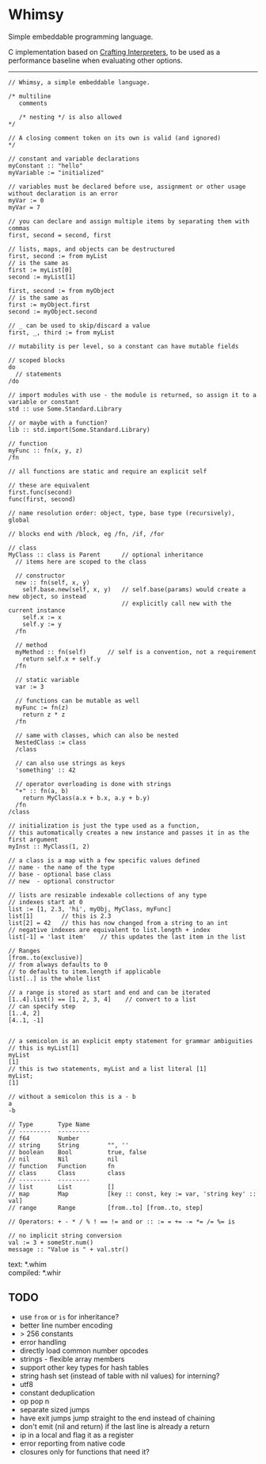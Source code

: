 # Whimsy
Simple embeddable programming language.

C implementation based on [Crafting Interpreters](http://craftinginterpreters.com/), to be used as a performance baseline when evaluating other options.

---

```
// Whimsy, a simple embeddable language.

/* multiline
   comments

   /* nesting */ is also allowed
*/

// A closing comment token on its own is valid (and ignored)
*/

// constant and variable declarations
myConstant :: "hello"
myVariable := "initialized"

// variables must be declared before use, assignment or other usage without declaration is an error
myVar := 0
myVar = 7

// you can declare and assign multiple items by separating them with commas
first, second = second, first

// lists, maps, and objects can be destructured
first, second := from myList
// is the same as
first := myList[0]
second := myList[1]

first, second := from myObject
// is the same as
first := myObject.first
second := myObject.second

// _ can be used to skip/discard a value
first, _, third := from myList

// mutability is per level, so a constant can have mutable fields

// scoped blocks
do
  // statements
/do

// import modules with use - the module is returned, so assign it to a variable or constant
std :: use Some.Standard.Library

// or maybe with a function?
lib :: std.import(Some.Standard.Library)

// function
myFunc :: fn(x, y, z)
/fn

// all functions are static and require an explicit self

// these are equivalent
first.func(second)
func(first, second)

// name resolution order: object, type, base type (recursively), global

// blocks end with /block, eg /fn, /if, /for

// class
MyClass :: class is Parent      // optional inheritance
  // items here are scoped to the class

  // constructor
  new :: fn(self, x, y)
    self.base.new(self, x, y)   // self.base(params) would create a new object, so instead
                                // explicitly call new with the current instance
    self.x := x
    self.y := y
  /fn

  // method
  myMethod :: fn(self)      // self is a convention, not a requirement
    return self.x + self.y
  /fn

  // static variable
  var := 3

  // functions can be mutable as well
  myFunc := fn(z)
    return z * z
  /fn

  // same with classes, which can also be nested
  NestedClass := class
  /class

  // can also use strings as keys
  'something' :: 42

  // operator overloading is done with strings
  "+" :: fn(a, b)
    return MyClass(a.x + b.x, a.y + b.y)
  /fn
/class

// initialization is just the type used as a function,
// this automatically creates a new instance and passes it in as the first argument
myInst :: MyClass(1, 2)

// a class is a map with a few specific values defined
// name - the name of the type
// base - optional base class
// new  - optional constructor

// lists are resizable indexable collections of any type
// indexes start at 0
list := [1, 2.3, 'hi', myObj, MyClass, myFunc]
list[1]        // this is 2.3
list[2] = 42   // this has now changed from a string to an int
// negative indexes are equivalent to list.length + index
list[-1] = 'last item'    // this updates the last item in the list

// Ranges
[from..to(exclusive)]
// from always defaults to 0
// to defaults to item.length if applicable
list[..] is the whole list

// a range is stored as start and end and can be iterated
[1..4].list() == [1, 2, 3, 4]    // convert to a list
// can specify step
[1..4, 2]
[4..1, -1]


// a semicolon is an explicit empty statement for grammar ambiguities
// this is myList[1]
myList
[1]
// this is two statements, myList and a list literal [1]
myList;
[1]

// without a semicolon this is a - b
a
-b

// Type       Type Name
// ---------  ---------
// f64        Number
// string     String        "", ''
// boolean    Bool          true, false
// nil        Nil           nil
// function   Function      fn
// class      Class         class
// ---------  ---------
// list       List          []
// map        Map           [key :: const, key := var, 'string key' :: val]
// range      Range         [from..to] [from..to, step]

// Operators: + - * / % ! == != and or :: := = += -= *= /= %= is

// no implicit string conversion
val := 3 + someStr.num()
message :: "Value is " + val.str()
```

text: *.whim  
compiled: *.whir

## TODO

* use `from` or `is` for inheritance?
* better line number encoding
* \> 256 constants
* error handling
* directly load common number opcodes
* strings - flexible array members
* support other key types for hash tables
* string hash set (instead of table with nil values) for interning?
* utf8
* constant deduplication
* op pop n
* separate sized jumps
* have exit jumps jump straight to the end instead of chaining
* don't emit (nil and return) if the last line is already a return
* ip in a local and flag it as a register
* error reporting from native code
* closures only for functions that need it?
